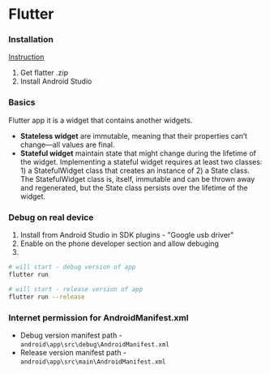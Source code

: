 # Flutter

### Installation 

[Instruction](https://flutter.dev/docs/get-started/install/windows)

1. Get flatter .zip
2. Install Android Studio 

### Basics

Flutter app it is a widget that contains another widgets.

* **Stateless widget** are immutable, meaning that their properties can’t change—all values are final.
* **Stateful widget** maintain state that might change during the lifetime of the widget.  Implementing a stateful widget requires at least two classes: 1) a StatefulWidget class that creates an instance of 2) a State class. The StatefulWidget class is, itself, immutable and can be thrown away and regenerated, but the State class persists over the lifetime of the widget.

### Debug on real device
1. Install from Android Studio in SDK plugins - "Google usb driver"
2. Enable on the phone developer section and allow debuging
3. 
```sh
# will start - debug version of app
flutter run 

# will start - release version of app
flutter run --release
```

### Internet permission for AndroidManifest.xml
* Debug version manifest path - `android\app\src\debug\AndroidManifest.xml`
* Release version manifest path - `android\app\src\main\AndroidManifest.xml`
